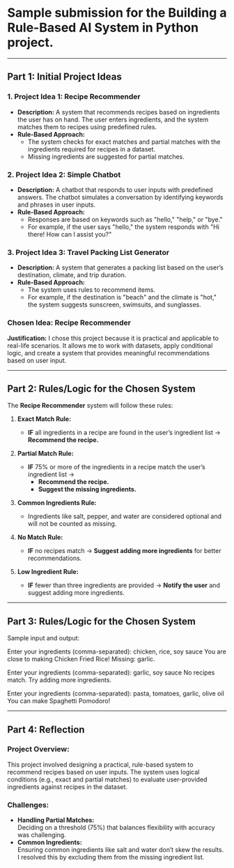 # Sample submission for the Building a Rule-Based AI System in Python project.

---

## Part 1: Initial Project Ideas

### 1. Project Idea 1: Recipe Recommender
- **Description:** A system that recommends recipes based on ingredients the user has on hand. The user enters ingredients, and the system matches them to recipes using predefined rules.  
- **Rule-Based Approach:**  
  - The system checks for exact matches and partial matches with the ingredients required for recipes in a dataset.  
  - Missing ingredients are suggested for partial matches.

### 2. Project Idea 2: Simple Chatbot
- **Description:** A chatbot that responds to user inputs with predefined answers. The chatbot simulates a conversation by identifying keywords and phrases in user inputs.  
- **Rule-Based Approach:**  
  - Responses are based on keywords such as "hello," "help," or "bye."  
  - For example, if the user says "hello," the system responds with "Hi there! How can I assist you?"

### 3. Project Idea 3: Travel Packing List Generator
- **Description:** A system that generates a packing list based on the user’s destination, climate, and trip duration.  
- **Rule-Based Approach:**  
  - The system uses rules to recommend items.  
  - For example, if the destination is "beach" and the climate is "hot," the system suggests sunscreen, swimsuits, and sunglasses.

### **Chosen Idea:** Recipe Recommender  
**Justification:** I chose this project because it is practical and applicable to real-life scenarios. It allows me to work with datasets, apply conditional logic, and create a system that provides meaningful recommendations based on user input.

---

## Part 2: Rules/Logic for the Chosen System

The **Recipe Recommender** system will follow these rules:

1. **Exact Match Rule:**  
   - **IF** all ingredients in a recipe are found in the user’s ingredient list → **Recommend the recipe.**

2. **Partial Match Rule:**  
   - **IF** 75% or more of the ingredients in a recipe match the user’s ingredient list →  
     - **Recommend the recipe.**  
     - **Suggest the missing ingredients.**

3. **Common Ingredients Rule:**  
   - Ingredients like salt, pepper, and water are considered optional and will not be counted as missing.

4. **No Match Rule:**  
   - **IF** no recipes match → **Suggest adding more ingredients** for better recommendations.

5. **Low Ingredient Rule:**  
   - **IF** fewer than three ingredients are provided → **Notify the user** and suggest adding more ingredients.

---

## Part 3: Rules/Logic for the Chosen System

Sample input and output: 

Enter your ingredients (comma-separated): chicken, rice, soy sauce
You are close to making Chicken Fried Rice! Missing: garlic.

Enter your ingredients (comma-separated): garlic, soy sauce
No recipes match. Try adding more ingredients.

Enter your ingredients (comma-separated): pasta, tomatoes, garlic, olive oil
You can make Spaghetti Pomodoro!

---

## Part 4: Reflection

### Project Overview:
This project involved designing a practical, rule-based system to recommend recipes based on user inputs. The system uses logical conditions (e.g., exact and partial matches) to evaluate user-provided ingredients against recipes in the dataset.

### Challenges:
- **Handling Partial Matches:**  
  Deciding on a threshold (75%) that balances flexibility with accuracy was challenging.
- **Common Ingredients:**  
  Ensuring common ingredients like salt and water don’t skew the results. I resolved this by excluding them from the missing ingredient list.















